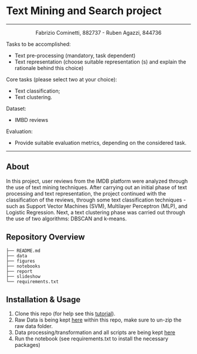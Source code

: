 # Text Mining and Search project

---

<center>Fabrizio Cominetti, 882737 - Ruben Agazzi, 844736</center>

Tasks to be accomplished:
- Text pre-processing (mandatory, task dependent)
- Text representation (choose suitable representation (s) and explain the rationale behind this choice)

Core tasks (please select two at your choice):
- Text classification;
- Text clustering.

Dataset:
- IMBD reviews

Evaluation:
- Provide suitable evaluation metrics, depending on the considered task.

---

## About

In this project, user reviews from the IMDB platform were analyzed through the use of text mining techniques. After carrying out an initial phase of text processing and text representation, the project continued with the classification of the reviews, through some text classification techniques - such as Support Vector Machines (SVM), Multilayer Perceptron (MLP), and Logistic Regression. Next, a text clustering phase was carried out through the use of two algorithms: DBSCAN and k-means.

## Repository Overview

```
├── README.md
├── data
├── figures
├── notebooks
├── report
├── slideshow
└── requirements.txt
```

## Installation & Usage

1. Clone this repo (for help see this [tutorial](https://help.github.com/articles/cloning-a-repository/)).
2. Raw Data is being kept [here](/data/raw/) within this repo, make sure to un-zip the raw data folder.
3. Data processing/transformation and all scripts are being kept [here](/notebooks/)
4. Run the notebook (see requirements.txt to install the necessary packages)